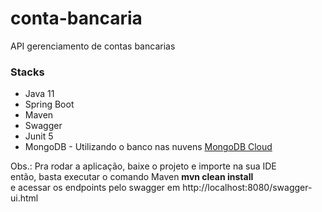 # conta-bancaria
API gerenciamento de contas bancarias


### Stacks

- Java 11
- Spring Boot
- Maven
- Swagger
- Junit 5
- MongoDB - Utilizando o banco nas nuvens [MongoDB Cloud](https://www.mongodb.com/cloud)

Obs.: Pra rodar a aplicação, baixe o projeto e importe na sua IDE<br> 
então, basta executar o comando Maven **mvn clean install**<br> 
e acessar os endpoints pelo swagger em http://localhost:8080/swagger-ui.html 
